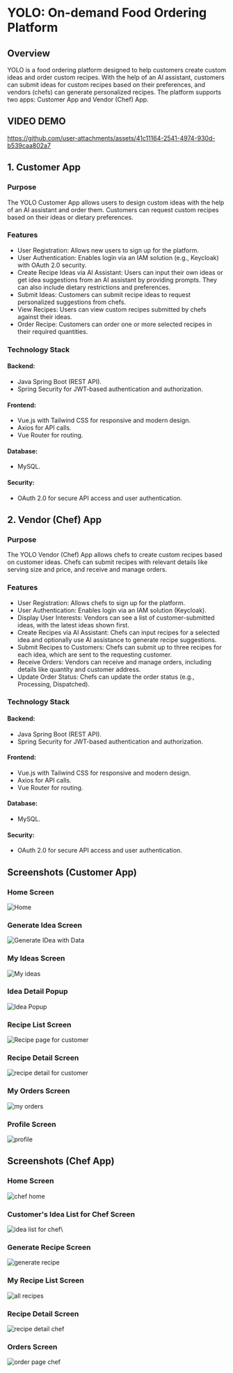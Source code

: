 # YOLO: On-demand Food Ordering Platform
## Overview
YOLO is a food ordering platform designed to help customers create custom ideas and order custom recipes. With the help of an AI assistant, customers can submit ideas for custom recipes based on their preferences, and vendors (chefs) can generate personalized recipes. The platform supports two apps: Customer App and Vendor (Chef) App.

## VIDEO DEMO

https://github.com/user-attachments/assets/41c11164-2541-4974-930d-b539caa802a7

## 1. Customer App
### Purpose
The YOLO Customer App allows users to design custom ideas with the help of an AI assistant and order them. Customers can request custom recipes based on their ideas or dietary preferences.

### Features
* User Registration: Allows new users to sign up for the platform. </br>
* User Authentication: Enables login via an IAM solution (e.g., Keycloak) with OAuth 2.0 security. </br>
* Create Recipe Ideas via AI Assistant: Users can input their own ideas or get idea suggestions from an AI assistant by providing prompts. They can also include dietary restrictions and preferences. </br>
* Submit Ideas: Customers can submit recipe ideas to request personalized suggestions from chefs. </br>
* View Recipes: Users can view custom recipes submitted by chefs against their ideas. </br>
* Order Recipe: Customers can order one or more selected recipes in their required quantities. </br>
### Technology Stack
#### Backend:
* Java Spring Boot (REST API). </br>
* Spring Security for JWT-based authentication and authorization.

#### Frontend: 
* Vue.js with Tailwind CSS for responsive and modern design. </br>
* Axios for API calls. </br>
* Vue Router for routing.

#### Database: 
* MySQL.

#### Security:
* OAuth 2.0 for secure API access and user authentication.

## 2. Vendor (Chef) App
### Purpose
The YOLO Vendor (Chef) App allows chefs to create custom recipes based on customer ideas. Chefs can submit recipes with relevant details like serving size and price, and receive and manage orders.

### Features
* User Registration: Allows chefs to sign up for the platform. </br>
* User Authentication: Enables login via an IAM solution (Keycloak). </br>
* Display User Interests: Vendors can see a list of customer-submitted ideas, with the latest ideas shown first. </br>
* Create Recipes via AI Assistant: Chefs can input recipes for a selected idea and optionally use AI assistance to generate recipe suggestions. </br>
* Submit Recipes to Customers: Chefs can submit up to three recipes for each idea, which are sent to the requesting customer. </br>
* Receive Orders: Vendors can receive and manage orders, including details like quantity and customer address. </br>
* Update Order Status: Chefs can update the order status (e.g., Processing, Dispatched). </br>
### Technology Stack
#### Backend:
* Java Spring Boot (REST API).
* Spring Security for JWT-based authentication and authorization.

#### Frontend: 
* Vue.js with Tailwind CSS for responsive and modern design. </br>
* Axios for API calls. </br>
* Vue Router for routing.

#### Database: 
* MySQL.

#### Security: 
* OAuth 2.0 for secure API access and user authentication.

## Screenshots (Customer App)

### Home Screen

![Home](https://github.com/user-attachments/assets/6087b42e-ade6-41cb-9132-7e251bf0a5b2)

### Generate Idea Screen

![Generate IDea with Data](https://github.com/user-attachments/assets/88abdcf7-da99-4ec0-9184-bc818e7977ce)

### My Ideas Screen

![My ideas](https://github.com/user-attachments/assets/6818d4df-4b6e-4750-b1ed-527b09ad53ce)

### Idea Detail Popup

![Idea Popup](https://github.com/user-attachments/assets/b3b82159-bed3-4157-89e5-41d10237d602)


### Recipe List Screen

![Recipe page for customer](https://github.com/user-attachments/assets/d81bfc86-1c82-424e-a99f-b66053ddc464)

### Recipe Detail Screen

![recipe detail for customer](https://github.com/user-attachments/assets/8d8ac04c-d1b2-4fb1-8891-82989de243f2)

### My Orders Screen

![my orders](https://github.com/user-attachments/assets/031a261c-e08c-4541-90d8-f2e9d2038786)

### Profile Screen

![profile](https://github.com/user-attachments/assets/bd73cbba-67e0-4a39-87c1-ceed8b035e52)

## Screenshots (Chef App)

### Home Screen

![chef home](https://github.com/user-attachments/assets/27f71f8e-d7a0-4a40-b86a-124d0dabc519)

### Customer's Idea List for Chef Screen

![idea list for chef](https://github.com/user-attachments/assets/45d9cfd6-7320-4bca-9d11-7b66c4981620)\

### Generate Recipe Screen

![generate recipe](https://github.com/user-attachments/assets/053f0058-d25f-4237-b5e3-32b964c98153)

### My Recipe List Screen

![all recipes](https://github.com/user-attachments/assets/2450dad6-8baa-4309-bd3d-414c9aaca358)

### Recipe Detail Screen

![recipe detail chef](https://github.com/user-attachments/assets/4f438bcc-73fb-471f-a859-6e58da50c162)

### Orders Screen

![order page chef](https://github.com/user-attachments/assets/09c5b81e-1f6e-4391-9a32-158f58317d2d)








